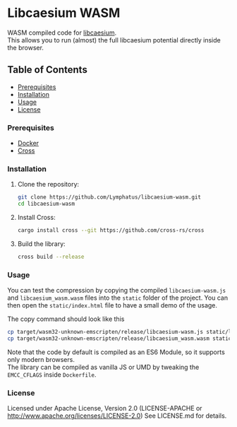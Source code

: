 # Libcaesium WASM

WASM compiled code for [libcaesium](https://github.com/Lymphatus/libcaesium).  
This allows you to run (almost) the full libcaesium potential directly inside the browser.

## Table of Contents

- [Prerequisites](#prerequisites)
- [Installation](#installation)
- [Usage](#usage)
- [License](#license)

### Prerequisites

- [Docker](https://www.docker.com/get-started)
- [Cross](https://github.com/cross-rs/cross)

### Installation

1. Clone the repository:

    ```sh
    git clone https://github.com/Lymphatus/libcaesium-wasm.git
    cd libcaesium-wasm
    ```

2. Install Cross:

    ```sh
    cargo install cross --git https://github.com/cross-rs/cross
    ```

3. Build the library:

   ```sh
   cross build --release
   ```

### Usage

You can test the compression by copying the compiled `libcaesium-wasm.js` and `libcaesium_wasm.wasm` files into
the `static` folder of the project. You can then open the `static/index.html` file to have a small demo of the usage.

The copy command should look like this

   ```sh
   cp target/wasm32-unknown-emscripten/release/libcaesium-wasm.js static/libcaesium-wasm.js
   cp target/wasm32-unknown-emscripten/release/libcaesium_wasm.wasm static/libcaesium_wasm.wasm
   ```

Note that the code by default is compiled as an ES6 Module, so it supports only modern browsers.  
The library can be compiled as vanilla JS or UMD by tweaking the `EMCC_CFLAGS` inside `Dockerfile`.

### License

Licensed under Apache License, Version 2.0 (LICENSE-APACHE or http://www.apache.org/licenses/LICENSE-2.0)
See LICENSE.md for details.
